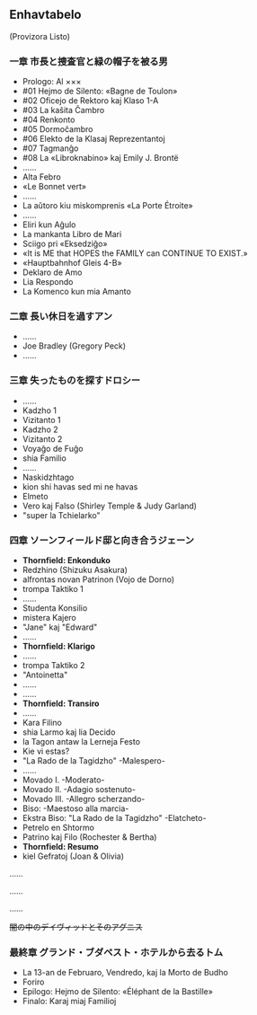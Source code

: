 ## Enhavtabelo

(Provizora Listo)

### 一章 市長と捜査官と緑の帽子を被る男

* Prologo: Al ×××
* #01 Hejmo de Silento: «Bagne de Toulon»
* #02 Oficejo de Rektoro kaj Klaso 1-A
* #03 La kaŝita Ĉambro
* #04 Renkonto
* #05 Dormoĉambro
* #06 Elekto de la Klasaj Reprezentantoj
* #07 Tagmanĝo
* #08 La «Libroknabino» kaj Emily J. Brontë
* ……
* Alta Febro
* «Le Bonnet vert»
* ……
* La aŭtoro kiu miskomprenis «La Porte Étroite»
* ……
* Eliri kun Aĝulo
* La mankanta Libro de Mari
* Sciigo pri «Eksedziĝo»
* «It is ME that HOPES the FAMILY can CONTINUE TO EXIST.»
* «Hauptbahnhof Gleis 4-B»
* Deklaro de Amo
* Lia Respondo
* La Komenco kun mia Amanto

### 二章 長い休日を過すアン

* ……
* Joe Bradley (Gregory Peck)
* ……

### 三章 失ったものを探すドロシー

* ……
* Kadzho 1
* Vizitanto 1
* Kadzho 2
* Vizitanto 2
* Voyaĝo de Fuĝo
* shia Familio
* ……
* Naskidzhtago
* kion shi havas sed mi ne havas
* Elmeto
* Vero kaj Falso (Shirley Temple & Judy Garland)
* "super la Tchielarko"

### 四章 ソーンフィールド邸と向き合うジェーン

* **Thornfield: Enkonduko**
* Redzhino (Shizuku Asakura)
* alfrontas novan Patrinon (Vojo de Dorno)
* trompa Taktiko 1
* ……
* Studenta Konsilio
* mistera Kajero
* "Jane" kaj "Edward"
* ……
* **Thornfield: Klarigo**
* ……
* trompa Taktiko 2
* "Antoinetta"
* ……
* ……
* **Thornfield: Transiro**
* ……
* Kara Filino
* shia Larmo kaj lia Decido
* la Tagon antaw la Lerneja Festo
* Kie vi estas?
* "La Rado de la Tagidzho" -Malespero-
* ……
* Movado I. -Moderato-
* Movado II. -Adagio sostenuto-
* Movado III. -Allegro scherzando-
* Biso: -Maestoso alla marcia-
* Ekstra Biso: "La Rado de la Tagidzho" -Elatcheto-
* Petrelo en Shtormo
* Patrino kaj Filo (Rochester & Bertha)
* **Thornfield: Resumo**
* kiel Gefratoj (Joan & Olivia)

……

……

……

~~闇の中のデイヴィッドとそのアグニス~~


### 最終章 グランド・ブダペスト・ホテルから去るトム

* La 13-an de Februaro, Vendredo, kaj la Morto de Budho
* Foriro
* Epilogo: Hejmo de Silento: «Éléphant de la Bastille»
* Finalo: Karaj miaj Familioj
